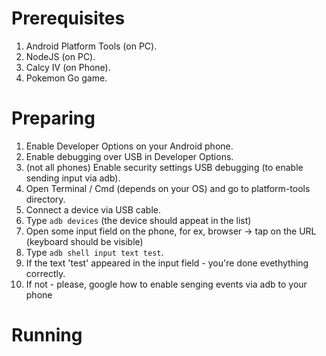 # Prerequisites

1. Android Platform Tools (on PC).
1. NodeJS (on PC).
1. Calcy IV (on Phone).
1. Pokemon Go game.

# Preparing

1. Enable Developer Options on your Android phone.
1. Enable debugging over USB in Developer Options.
1. (not all phones) Enable security settings USB debugging (to enable sending input via adb).
1. Open Terminal / Cmd (depends on your OS) and go to platform-tools directory.
1. Connect a device via USB cable.
1. Type `adb devices` (the device should appeat in the list)
1. Open some input field on the phone, for ex, browser -> tap on the URL (keyboard should be visible)
1. Type `adb shell input text test`.
1. If the text 'test' appeared in the input field - you're done evethything correctly.
1. If not - please, google how to enable senging events via adb to your phone

# Running